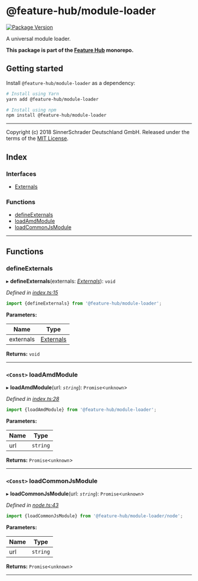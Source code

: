 
@feature-hub/module-loader
==========================

[![Package Version](https://img.shields.io/npm/v/@feature-hub/module-loader.svg)](https://www.npmjs.com/package/@feature-hub/module-loader)

A universal module loader.

**This package is part of the [Feature Hub](https://github.com/sinnerschrader/feature-hub) monorepo.**

Getting started
---------------

Install `@feature-hub/module-loader` as a dependency:

```sh
# Install using Yarn
yarn add @feature-hub/module-loader
```

```sh
# Install using npm
npm install @feature-hub/module-loader
```

* * *

Copyright (c) 2018 SinnerSchrader Deutschland GmbH. Released under the terms of the [MIT License](https://github.com/sinnerschrader/feature-hub/blob/master/LICENSE).

## Index

### Interfaces

* [Externals](interfaces/externals.md)

### Functions

* [defineExternals](#defineexternals)
* [loadAmdModule](#loadamdmodule)
* [loadCommonJsModule](#loadcommonjsmodule)

---

## Functions

<a id="defineexternals"></a>

###  defineExternals

▸ **defineExternals**(externals: *[Externals](interfaces/externals.md)*): `void`

*Defined in [index.ts:15](https://github.com/sinnerschrader/feature-hub/blob/master/packages/module-loader/src/index.ts#L15)*

```js
import {defineExternals} from '@feature-hub/module-loader';
```

**Parameters:**

| Name | Type |
| ------ | ------ |
| externals | [Externals](interfaces/externals.md) |

**Returns:** `void`

___
<a id="loadamdmodule"></a>

### `<Const>` loadAmdModule

▸ **loadAmdModule**(url: *`string`*): `Promise`<`unknown`>

*Defined in [index.ts:28](https://github.com/sinnerschrader/feature-hub/blob/master/packages/module-loader/src/index.ts#L28)*

```js
import {loadAmdModule} from '@feature-hub/module-loader';
```

**Parameters:**

| Name | Type |
| ------ | ------ |
| url | `string` |

**Returns:** `Promise`<`unknown`>

___
<a id="loadcommonjsmodule"></a>

### `<Const>` loadCommonJsModule

▸ **loadCommonJsModule**(url: *`string`*): `Promise`<`unknown`>

*Defined in [node.ts:43](https://github.com/sinnerschrader/feature-hub/blob/master/packages/module-loader/src/node.ts#L43)*

```js
import {loadCommonJsModule} from '@feature-hub/module-loader/node';
```

**Parameters:**

| Name | Type |
| ------ | ------ |
| url | `string` |

**Returns:** `Promise`<`unknown`>

___

